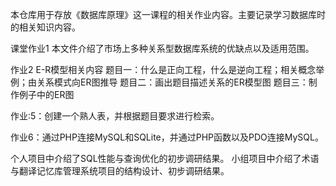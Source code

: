 本仓库用于存放《数据库原理》这一课程的相关作业内容。主要记录学习数据库时的相关知识内容。

课堂作业1
本文件介绍了市场上多种关系型数据库系统的优缺点以及适用范围。

作业2
E-R模型相关内容
题目一：什么是正向工程，什么是逆向工程；相关概念举例；由关系模式向ER图推导
题目二：画出题目描述关系的ER模型图
题目三：制作例子中的ER图

作业:5：创建一个熟人表，并根据题目要求进行检索。

作业6：通过PHP连接MySQL和SQLite，并通过PHP函数以及PDO连接MySQL。

个人项目中介绍了SQL性能与查询优化的初步调研结果。
小组项目中介绍了术语与翻译记忆库管理系统项目的结构设计、初步调研结果。


